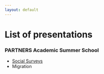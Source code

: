```yaml
---
layout: default
---
```


# List of presentations

### PARTNERS Academic Summer School

* [Social Surveys](https://cgmoreh.github.io/webslides/PASS2022/SocialSurveys/2022-SocialSurveys)
* Migration